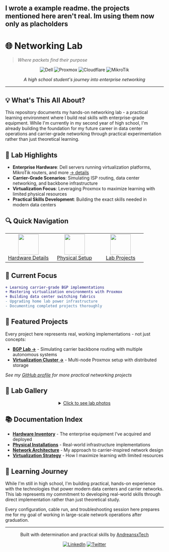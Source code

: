 ## I wrote a example readme. the projects mentioned here aren't real. Im using them now only as placholders

# 🌐 Networking Lab
> *Where packets find their purpose*

<div align="center">

![Dell](https://img.shields.io/badge/dell-%230012b3?style=for-the-badge&logo=dell)
![Proxmox](https://img.shields.io/badge/proxmox-proxmox?style=for-the-badge&logo=proxmox&logoColor=%23E57000&labelColor=%232b2a33&color=%232b2a33)
![Cloudflare](https://img.shields.io/badge/Cloudflare-F38020?style=for-the-badge&logo=Cloudflare&logoColor=white)
![MikroTik](https://img.shields.io/badge/MikroTik-%23363636?style=for-the-badge&logo=Mikrotik)

*A high school student's journey into enterprise networking*
</div>

---

## 💡 What's This All About?

This repository documents my hands-on networking lab - a practical learning environment where I build real skills with enterprise-grade equipment. While I'm currently in my second year of high school, I'm already building the foundation for my future career in data center operations and carrier-grade networking through practical experimentation rather than just theoretical learning.

## 🧪 Lab Highlights

- **Enterprise Hardware**: Dell servers running virtualization platforms, MikroTik routers, and more [→ details](./docs/hardware.md)
- **Carrier-Grade Scenarios**: Simulating ISP routing, data center networking, and backbone infrastructure
- **Virtualization Focus**: Leveraging Proxmox to maximize learning with limited physical resources
- **Practical Skills Development**: Building the exact skills needed in modern data centers

## 🔍 Quick Navigation

<table>
  <tr>
    <td width="33%" align="center">
      <a href="./docs/hardware.md">
        <img src="https://img.icons8.com/fluency/96/000000/server.png" width="65px"/>
        <br/>Hardware Details
      </a>
    </td>
    <td width="33%" align="center">
      <a href="./docs/keystones-installation.md">
        <img src="https://img.icons8.com/fluency/96/000000/ethernet-on.png" width="65px"/>
        <br/>Physical Setup
      </a>
    </td>
    <td width="33%" align="center">
      <a href="https://github.com/yourusername?tab=repositories&q=networking">
        <img src="https://img.icons8.com/fluency/96/000000/test-tube.png" width="65px"/>
        <br/>Lab Projects
      </a>
    </td>
  </tr>
</table>

## 🧠 Current Focus

```diff
+ Learning carrier-grade BGP implementations
+ Mastering virtualization environments with Proxmox
+ Building data center switching fabrics
- Upgrading home lab power infrastructure 
- Documenting completed projects thoroughly
```

## 🌟 Featured Projects

Every project here represents real, working implementations - not just concepts:

- **[BGP Lab →](https://github.com/AndreansxTech/networking-bgp-lab)** - Simulating carrier backbone routing with multiple autonomous systems
- **[Virtualization Cluster →](https://github.com/AndreansxTech/proxmox-lab)** - Multi-node Proxmox setup with distributed storage

*See my [GitHub profile](https://github.com/AndreansxTech) for more practical networking projects*

## 📸 Lab Gallery

<div align="center">
<details>
<summary><a href="">Click to see lab photos</a></summary>
<br>

<table>
  <tr>
    <td><img src="https://i.imgur.com/PLACEHOLDER1.png" alt="Rack Front" width="250px"/></td>
    <td><img src="https://i.imgur.com/PLACEHOLDER2.png" alt="Cable Management" width="250px"/></td>
    <td><img src="https://i.imgur.com/PLACEHOLDER3.png" alt="Console Setup" width="250px"/></td>
  </tr>
</table>

</details>
</div>

## 📚 Documentation Index

- **[Hardware Inventory](./docs/hardware.md)** - The enterprise equipment I've acquired and deployed
- **[Physical Installations](./docs/keystones-installation.md)** - Real-world infrastructure implementations
- **[Network Architecture](./docs/architecture.md)** - My approach to carrier-inspired network design
- **[Virtualization Strategy](./docs/virtualization.md)** - How I maximize learning with limited resources

## 🚀 Learning Journey

While I'm still in high school, I'm building practical, hands-on experience with the technologies that power modern data centers and carrier networks. This lab represents my commitment to developing real-world skills through direct implementation rather than just theoretical study.

Every configuration, cable run, and troubleshooting session here prepares me for my goal of working in large-scale network operations after graduation.

---

<div align="center">
<p>Built with determination and practical skills by <a href="https://github.com/AndreansxTech">AndreansxTech</a></p>

<a href="https://www.linkedin.com/in/yourusername"><img src="https://img.shields.io/badge/LinkedIn-0077B5?style=for-the-badge&logo=linkedin&logoColor=white" alt="LinkedIn"/></a>
<a href="https://twitter.com/yourusername"><img src="https://img.shields.io/badge/Twitter-1DA1F2?style=for-the-badge&logo=twitter&logoColor=white" alt="Twitter"/></a>

</div>
